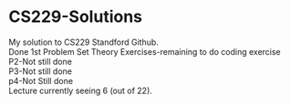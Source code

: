 # CS229-Solutions
My solution to CS229 Standford Github.  
Done 1st Problem Set Theory Exercises-remaining to do coding exercise  
P2-Not still done  
P3-Not still done  
p4-Not Still done  
Lecture currently seeing 6 (out of 22).  

